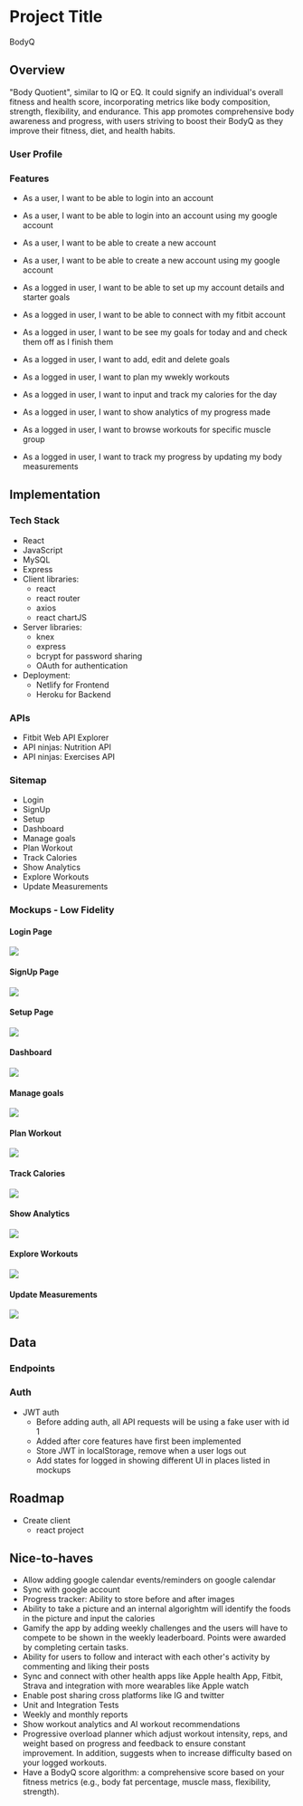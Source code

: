 # Project Title

BodyQ

## Overview

"Body Quotient", similar to IQ or EQ. It could signify an individual's overall fitness and health score, incorporating metrics like body composition, strength, flexibility, and endurance. This app promotes comprehensive body awareness and progress, with users striving to boost their BodyQ as they improve their fitness, diet, and health habits.

### User Profile

### Features

- As a user, I want to be able to login into an account
- As a user, I want to be able to login into an account using my google account
- As a user, I want to be able to create a new account
- As a user, I want to be able to create a new account using my google account

- As a logged in user, I want to be able to set up my account details and starter goals
- As a logged in user, I want to be able to connect with my fitbit account
- As a logged in user, I want to be see my goals for today and and check them off as I finish them
- As a logged in user, I want to add, edit and delete goals
- As a logged in user, I want to plan my wwekly workouts
- As a logged in user, I want to input and track my calories for the day
- As a logged in user, I want to show analytics of my progress made
- As a logged in user, I want to browse workouts for specific muscle group
- As a logged in user, I want to track my progress by updating my body measurements

## Implementation

### Tech Stack

- React
- JavaScript
- MySQL
- Express
- Client libraries:
  - react
  - react router
  - axios
  - react chartJS
- Server libraries:
  - knex
  - express
  - bcrypt for password sharing
  - OAuth for authentication
- Deployment:
  - Netlify for Frontend
  - Heroku for Backend

### APIs

- Fitbit Web API Explorer
- API ninjas: Nutrition API
- API ninjas: Exercises API

### Sitemap

- Login
- SignUp
- Setup
- Dashboard
- Manage goals
- Plan Workout
- Track Calories
- Show Analytics
- Explore Workouts
- Update Measurements

### Mockups - Low Fidelity

#### Login Page

![](info_data/Login.png)

#### SignUp Page

![](info_data/Signup.png)

#### Setup Page

![](info_data/Setup.png)

#### Dashboard

![](info_data/Dashboard.png)

#### Manage goals

![](info_data/Manage%20Goals.png)

#### Plan Workout

![](info_data/Plan%20Workout.png)

#### Track Calories

![](info_data/Track%20Calories.png)

#### Show Analytics

![](info_data/Show%20Analytics.png)

#### Explore Workouts

![](info_data/Explore%20Workouts.png)

#### Update Measurements

![](info_data/Update%20Measurements.png)

## Data

### Endpoints

### Auth

- JWT auth
  - Before adding auth, all API requests will be using a fake user with id 1
  - Added after core features have first been implemented
  - Store JWT in localStorage, remove when a user logs out
  - Add states for logged in showing different UI in places listed in mockups

## Roadmap

- Create client
  - react project

## Nice-to-haves

- Allow adding google calendar events/reminders on google calendar
- Sync with google account
- Progress tracker: Ability to store before and after images
- Ability to take a picture and an internal algorightm will identify the foods in the picture and input the calories
- Gamify the app by adding weekly challenges and the users will have to compete to be shown in the weekly leaderboard. Points were awarded by completing certain tasks.
- Ability for users to follow and interact with each other's activity by commenting and liking their posts
- Sync and connect with other health apps like Apple health App, Fitbit, Strava and integration with more wearables like Apple watch
- Enable post sharing cross platforms like IG and twitter
- Unit and Integration Tests
- Weekly and monthly reports
- Show workout analytics and AI workout recommendations
- Progressive overload planner which adjust workout intensity, reps, and weight based on progress and feedback to ensure constant improvement. In addition, suggests when to increase difficulty based on your logged workouts.
- Have a BodyQ score algorithm: a comprehensive score based on your fitness metrics (e.g., body fat percentage, muscle mass, flexibility, strength).
